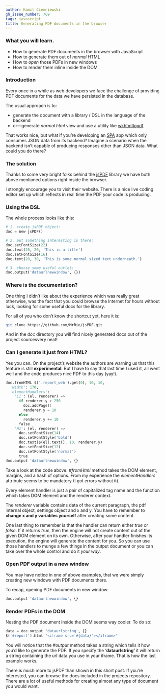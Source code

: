 ```yaml
---
author: Kamil Ciemniewski
gh_issue_number: 769
tags: javascript
title: Generating PDF documents in the browser
---
```




### What you will learn.

- How to generate PDF documents in the browser with JavaScript
- How to generate them out of *normal* HTML
- How to *open* those PDFs in new windows
- How to render them inline inside the DOM

### Introduction

Every once in a while as web developers we face the challenge of providing PDF documents for the data we have persisted in the database.

The usual approach is to:

- generate the document with a library / DSL in the language of the backend
- or—generate *normal html* view and use a utility like [wkhtmltopdf](https://wkhtmltopdf.org/)

That works nice, but what if you’re developing an [SPA](https://en.wikipedia.org/wiki/Single-page_application) app which only consumes JSON data from its backend? Imagine a scenario when the backend isn’t capable of producing responses other than JSON data. What could you do there?

### The solution

Thanks to some very bright folks behind the [jsPDF](https://parall.ax/products/jspdf) library we have both above mentioned options right inside the browser.

I strongly encourage you to visit their website. There is a nice live coding editor set up which reflects in real time the PDF your code is producing.

### Using the DSL

The whole process looks like this:

```python
# 1. create jsPDF object:
doc = new jsPDF()

# 2. put something interesting in there:
doc.setFontSize(22)
doc.text(20, 20, 'This is a title')
doc.setFontSize(16)
doc.text(20, 30, 'This is some normal sized text underneath.')

# 3. choose some useful outlet:
doc.output('dataurlnewwindow', {})
```

### Where is the documentation?

One thing I didn’t like about the experience which was really great otherwise, was the fact that you could browse the Internet for hours without luck, looking for some useful docs for the library.

For all of you who don’t know the shortcut yet, here it is:

```bash
git clone https://github.com/MrRio/jsPDF.git
```

And in the *doc* directory you will find nicely generated docs out of the project sourcesvery neat!

### Can I generate it just from HTML?

Yes you can. On the project’s website the authors are warning us that this feature is still **experimental**. But I have to say that last time I used it, all went well and the code produces nice PDF to this day (yay!).

```python
doc.fromHTML $('.report_web').get(0), 10, 10,
  'width': 170,
  'elementHandlers': 
    'LI': (el, renderer) =>
      if renderer.y > 250
        doc.addPage()
        renderer.y = 10
      else
        renderer.y += 10
      false
    'H1': (el, renderer) =>
      doc.setFontSize(14)
      doc.setFontStyle('bold')
      doc.text($(el).text(), 10, renderer.y)
      doc.setFontSize(12)
      doc.setFontStyle('normal')
      true
doc.output 'dataurlnewwindow', {}
```

Take a look at the code above. *#fromHtml* method takes the DOM element, margins, and a hash of options. From my experience the *elementHandlers* attribute seems to be mandatory (I got errors without it).

Every element handler is just a pair of capitalized tag name and the function which takes DOM element and the renderer context.

The *renderer* variable contains data of the current paragraph, the pdf internal object, settings object and x and y. You have to remember to **change x and y variables yourself** after creating some content.

One last thing to remember is that the handler can return either *true* or *false*. If it returns *true*, then the engine will not create content out of the given DOM element on its own. Otherwise, after your handler finishes its execution, the engine will generate the content for you. So you can use those handlers to munge a few things in the output document or you can take over the whole control and do it *your way*.

### Open PDF output in a new window

You may have notice in one of above examples, that we were simply creating new windows with PDF documents there.

To recap, opening PDF documents in new window:

```python
doc.output 'dataurlnewwindow', {}
```

### Render PDFs in the DOM

Nesting the PDF document inside the DOM seems way cooler. To do so:

```python
data = doc.output 'dataurlstring', {}
$('#report').html "<iframe src='#{data}'></iframe>"
```

You will notice that the *#output* method takes a string which tells it how you’d like to generate the PDF. If you specify the **‘dataurlstring’** it will return a string containing the url data you use in your iframe. That is how the last example works.

There is much more to jsPDF than shown in this short post. If you’re interested, you can browse the docs included in the projects repository. There are a lot of useful methods for creating almost any type of document you would want.


